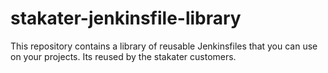 # stakater-jenkinsfile-library
This repository contains a library of reusable Jenkinsfiles that you can use on your projects. Its reused by the stakater customers.
